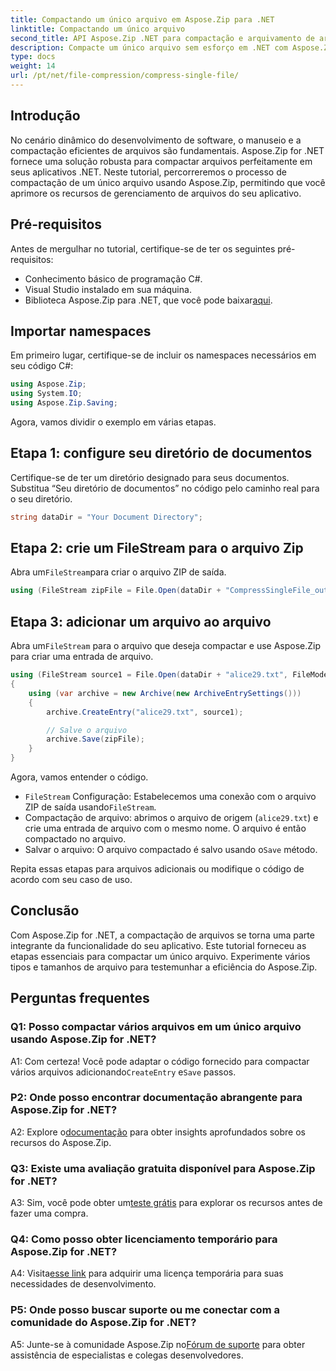 ```yaml
---
title: Compactando um único arquivo em Aspose.Zip para .NET
linktitle: Compactando um único arquivo
second_title: API Aspose.Zip .NET para compactação e arquivamento de arquivos
description: Compacte um único arquivo sem esforço em .NET com Aspose.Zip. Siga nosso guia passo a passo para um gerenciamento eficiente de arquivos.
type: docs
weight: 14
url: /pt/net/file-compression/compress-single-file/
---
```

## Introdução

No cenário dinâmico do desenvolvimento de software, o manuseio e a compactação eficientes de arquivos são fundamentais. Aspose.Zip for .NET fornece uma solução robusta para compactar arquivos perfeitamente em seus aplicativos .NET. Neste tutorial, percorreremos o processo de compactação de um único arquivo usando Aspose.Zip, permitindo que você aprimore os recursos de gerenciamento de arquivos do seu aplicativo.

## Pré-requisitos

Antes de mergulhar no tutorial, certifique-se de ter os seguintes pré-requisitos:

- Conhecimento básico de programação C#.
- Visual Studio instalado em sua máquina.
-  Biblioteca Aspose.Zip para .NET, que você pode baixar[aqui](https://releases.aspose.com/zip/net/).

## Importar namespaces

Em primeiro lugar, certifique-se de incluir os namespaces necessários em seu código C#:

```csharp
using Aspose.Zip;
using System.IO;
using Aspose.Zip.Saving;
```

Agora, vamos dividir o exemplo em várias etapas.

## Etapa 1: configure seu diretório de documentos

Certifique-se de ter um diretório designado para seus documentos. Substitua “Seu diretório de documentos” no código pelo caminho real para o seu diretório.

```csharp
string dataDir = "Your Document Directory";
```

## Etapa 2: crie um FileStream para o arquivo Zip

 Abra um`FileStream`para criar o arquivo ZIP de saída.

```csharp
using (FileStream zipFile = File.Open(dataDir + "CompressSingleFile_out.zip", FileMode.Create))
```

## Etapa 3: adicionar um arquivo ao arquivo

 Abra um`FileStream` para o arquivo que deseja compactar e use Aspose.Zip para criar uma entrada de arquivo.

```csharp
using (FileStream source1 = File.Open(dataDir + "alice29.txt", FileMode.Open, FileAccess.Read))
{
    using (var archive = new Archive(new ArchiveEntrySettings()))
    {
        archive.CreateEntry("alice29.txt", source1);

        // Salve o arquivo
        archive.Save(zipFile);
    }
}
```

Agora, vamos entender o código.

- `FileStream` Configuração: Estabelecemos uma conexão com o arquivo ZIP de saída usando`FileStream`.
- Compactação de arquivo: abrimos o arquivo de origem (`alice29.txt`) e crie uma entrada de arquivo com o mesmo nome. O arquivo é então compactado no arquivo.
-  Salvar o arquivo: O arquivo compactado é salvo usando o`Save` método.

Repita essas etapas para arquivos adicionais ou modifique o código de acordo com seu caso de uso.

## Conclusão

Com Aspose.Zip for .NET, a compactação de arquivos se torna uma parte integrante da funcionalidade do seu aplicativo. Este tutorial forneceu as etapas essenciais para compactar um único arquivo. Experimente vários tipos e tamanhos de arquivo para testemunhar a eficiência do Aspose.Zip.

## Perguntas frequentes

### Q1: Posso compactar vários arquivos em um único arquivo usando Aspose.Zip for .NET?

A1: Com certeza! Você pode adaptar o código fornecido para compactar vários arquivos adicionando`CreateEntry` e`Save` passos.

### P2: Onde posso encontrar documentação abrangente para Aspose.Zip for .NET?

 A2: Explore o[documentação](https://reference.aspose.com/zip/net/) para obter insights aprofundados sobre os recursos do Aspose.Zip.

### Q3: Existe uma avaliação gratuita disponível para Aspose.Zip for .NET?

 A3: Sim, você pode obter um[teste grátis](https://releases.aspose.com/) para explorar os recursos antes de fazer uma compra.

### Q4: Como posso obter licenciamento temporário para Aspose.Zip for .NET?

 A4: Visita[esse link](https://purchase.aspose.com/temporary-license/) para adquirir uma licença temporária para suas necessidades de desenvolvimento.

### P5: Onde posso buscar suporte ou me conectar com a comunidade do Aspose.Zip for .NET?

 A5: Junte-se à comunidade Aspose.Zip no[Fórum de suporte](https://forum.aspose.com/c/zip/37) para obter assistência de especialistas e colegas desenvolvedores.